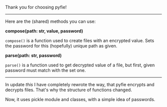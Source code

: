 Thank you for choosing pyfie!

------------------------------------------

Here are the (shared) methods you can use:

**compose(path: str, value, password)**

`compose()` is a function used to create files with an encrypted value. Sets the password for this (hopefully) unique path as given.

**parse(path: str, password)**

`parse()` is a function used to get decrypted value of a file, but first, given password must match with the set one.

------------------------------------------------------------------------------------------------------------------------------------------

In update *this* I have completely rewrote the way, that pyfie encrypts and decrypts files. That's why the structure of functions changed.

Now, it uses pickle module and classes, with a simple idea of passwords. 
